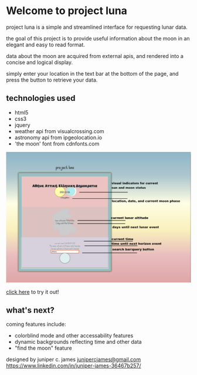 
# Welcome to  project luna

project luna is a simple and streamlined interface for requesting lunar data.

the goal of this project is to provide useful information about the moon in an elegant and easy to read format.

data about the moon are acquired from external apis, and rendered into a concise and logical display.

simply enter your location in the text bar at the bottom of the page, and press the button to retrieve your data.


## technologies used
- html5
- css3
- jquery
- weather api from visualcrossing.com
- astronomy api from ipgeolocation.io
- 'the moon' font from cdnfonts.com

![](./img/about.png)

[click here](https://sailor-june.github.io/project-luna/) to try it out!

## what's next?
coming features include:
- colorblind mode and other accessability features
- dynamic backgrounds reflecting time and other data
- "find the moon" feature 

designed by juniper c. james 
junipercjames@gmail.com
https://www.linkedin.com/in/juniper-james-36467b257/
